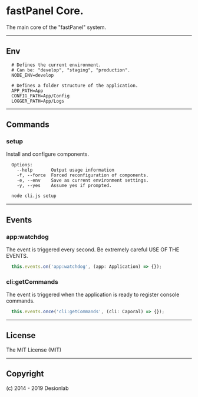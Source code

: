 # fastPanel Core.
The main core of the "fastPanel" system.

---

## Env

```
  # Defines the current environment. 
  # Can be: "develop", "staging", "production".
  NODE_ENV=develop

  # Defines a folder structure of the application.
  APP_PATH=App
  CONFIG_PATH=App/Config
  LOGGER_PATH=App/Logs
```

---

## Commands

### setup

Install and configure components.

```
  Options:
    --help       Output usage information
    -f, --force  Forced reconfiguration of components.
    -e, --env    Save as current environment settings.
    -y, --yes    Assume yes if prompted.
```

``` bash
  node cli.js setup
```

---

## Events

### app:watchdog

The event is triggered every second. Be extremely careful USE OF THE EVENTS.

``` typescript
  this.events.on('app:watchdog', (app: Application) => {});
```

### cli:getCommands

The event is triggered when the application is ready to register console commands.

``` typescript
  this.events.once('cli:getCommands', (cli: Caporal) => {});
```

---

## License
The MIT License (MIT)

---

## Copyright
(c) 2014 - 2019 Desionlab
